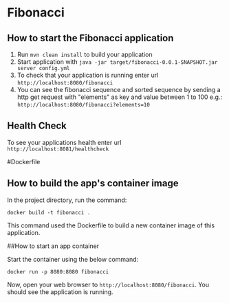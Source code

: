 # Fibonacci

How to start the Fibonacci application
---

1. Run `mvn clean install` to build your application
1. Start application with `java -jar target/fibonacci-0.0.1-SNAPSHOT.jar server config.yml`
1. To check that your application is running enter url `http://localhost:8080/fibonacci`
1. You can see the fibonacci sequence and sorted sequence by sending a http get request with "elements" as key and value between 1 to 100 e.g.:
`http://localhost:8080/fibonacci?elements=10`

Health Check
---

To see your applications health enter url `http://localhost:8081/healthcheck`

#Dockerfile

How to build the app's container image
---

In the project directory, run the command:

```
docker build -t fibonacci .
```

This command used the Dockerfile to build a new container image of this application.

##How to start an app container

Start the container using the below command:

```
docker run -p 8080:8080 fibonacci
```

Now, open your web browser to `http://localhost:8080/fibonacci`. You should see the application is running.